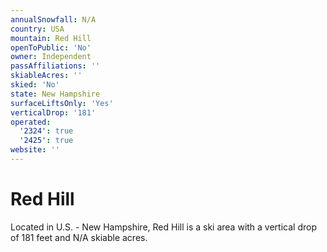 ```yaml
---
annualSnowfall: N/A
country: USA
mountain: Red Hill
openToPublic: 'No'
owner: Independent
passAffiliations: ''
skiableAcres: ''
skied: 'No'
state: New Hampshire
surfaceLiftsOnly: 'Yes'
verticalDrop: '181'
operated:
  '2324': true
  '2425': true
website: ''
---
```



# Red Hill

Located in U.S. - New Hampshire, Red Hill is a ski area with a vertical drop of 181 feet and N/A skiable acres.
